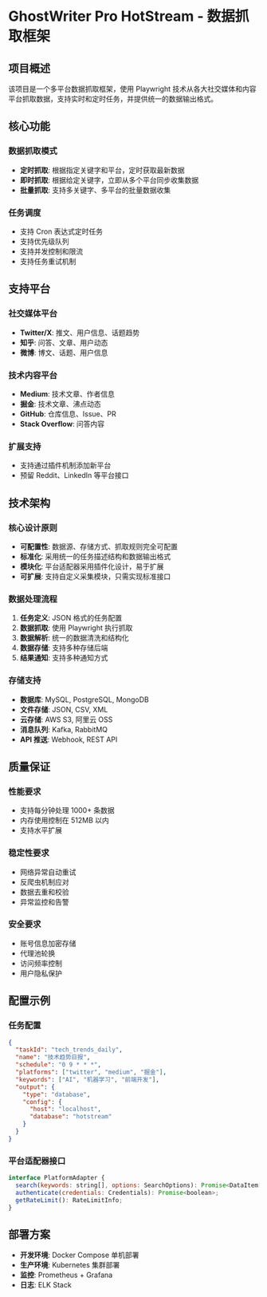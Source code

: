 # GhostWriter Pro HotStream - 数据抓取框架

## 项目概述
该项目是一个多平台数据抓取框架，使用 Playwright 技术从各大社交媒体和内容平台抓取数据，支持实时和定时任务，并提供统一的数据输出格式。

## 核心功能

### 数据抓取模式
- **定时抓取**: 根据指定关键字和平台，定时获取最新数据
- **即时抓取**: 根据给定关键字，立即从多个平台同步收集数据
- **批量抓取**: 支持多关键字、多平台的批量数据收集

### 任务调度
- 支持 Cron 表达式定时任务
- 支持优先级队列
- 支持并发控制和限流
- 支持任务重试机制

## 支持平台

### 社交媒体平台
- **Twitter/X**: 推文、用户信息、话题趋势
- **知乎**: 问答、文章、用户动态
- **微博**: 博文、话题、用户信息

### 技术内容平台
- **Medium**: 技术文章、作者信息
- **掘金**: 技术文章、沸点动态
- **GitHub**: 仓库信息、Issue、PR
- **Stack Overflow**: 问答内容

### 扩展支持
- 支持通过插件机制添加新平台
- 预留 Reddit、LinkedIn 等平台接口

## 技术架构

### 核心设计原则
- **可配置性**: 数据源、存储方式、抓取规则完全可配置
- **标准化**: 采用统一的任务描述结构和数据输出格式
- **模块化**: 平台适配器采用插件化设计，易于扩展
- **可扩展**: 支持自定义采集模块，只需实现标准接口

### 数据处理流程
1. **任务定义**: JSON 格式的任务配置
2. **数据抓取**: 使用 Playwright 执行抓取
3. **数据解析**: 统一的数据清洗和结构化
4. **数据存储**: 支持多种存储后端
5. **结果通知**: 支持多种通知方式

### 存储支持
- **数据库**: MySQL, PostgreSQL, MongoDB
- **文件存储**: JSON, CSV, XML
- **云存储**: AWS S3, 阿里云 OSS
- **消息队列**: Kafka, RabbitMQ
- **API 推送**: Webhook, REST API

## 质量保证

### 性能要求
- 支持每分钟处理 1000+ 条数据
- 内存使用控制在 512MB 以内
- 支持水平扩展

### 稳定性要求
- 网络异常自动重试
- 反爬虫机制应对
- 数据去重和校验
- 异常监控和告警

### 安全要求
- 账号信息加密存储
- 代理池轮换
- 访问频率控制
- 用户隐私保护

## 配置示例

### 任务配置
```json
{
  "taskId": "tech_trends_daily",
  "name": "技术趋势日报",
  "schedule": "0 9 * * *",
  "platforms": ["twitter", "medium", "掘金"],
  "keywords": ["AI", "机器学习", "前端开发"],
  "output": {
    "type": "database",
    "config": {
      "host": "localhost",
      "database": "hotstream"
    }
  }
}
```

### 平台适配器接口
```javascript
interface PlatformAdapter {
  search(keywords: string[], options: SearchOptions): Promise<DataItem[]>;
  authenticate(credentials: Credentials): Promise<boolean>;
  getRateLimit(): RateLimitInfo;
}
```

## 部署方案
- **开发环境**: Docker Compose 单机部署
- **生产环境**: Kubernetes 集群部署
- **监控**: Prometheus + Grafana
- **日志**: ELK Stack